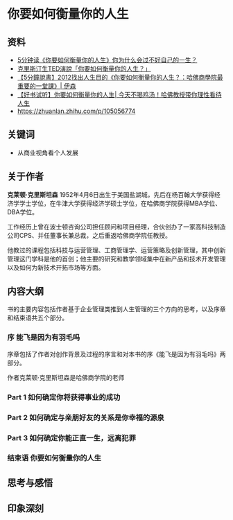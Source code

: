# 你要如何衡量你的人生

## 资料

* [5分钟读《你要如何衡量你的人生》你为什么会过不好自己的一生？ ](https://www.youtube.com/watch?v=7Q6A3SIZAsc)
* [克里斯汀生TED演說「你要如何衡量你的人生？」](https://www.youtube.com/watch?v=qfTPJld4RNo)
* [【5分鐘說書】2012找出人生目的《你要如何衡量你的人生？：哈佛商學院最重要的一堂課》| 伊森](https://www.youtube.com/watch?v=UUFbbFXcG5c)
* [【好书试听】你要如何衡量你的人生| 今天不喝鸡汤！哈佛教授带你理性看待人生](https://www.youtube.com/watch?v=zTRandtKcCw)
* https://zhuanlan.zhihu.com/p/105056774


## 关键词

* 从商业视角看个人发展

## 关于作者
**克莱顿·克里斯坦森** 
1952年4月6日出生于美国盐湖城，先后在杨百翰大学获得经济学学士学位，在牛津大学获得经济学硕士学位，在哈佛商学院获得MBA学位、DBA学位。

工作经历上曾在波士顿咨询公司担任顾问和项目经理，合伙创办了一家高科技制造公司CPS、并任董事长兼总裁，之后重返哈佛商学院任教授。

他教过的课程包括科技与运营管理、工商管理学、运营策略及创新管理，其中创新管理这门学科是他的首创；他主要的研究和教学领域集中在新产品和技术开发管理以及如何为新技术开拓市场等方面。

## 内容大纲

书的主要内容包括作者基于企业管理类推到人生管理的三个方向的思考，以及序章和结束语共五个部分。

### 序  能飞是因为有羽毛吗

序章包括了作者对创作背景及过程的序言和对本书的序《能飞是因为有羽毛吗》两部分。

作者克莱顿·克里斯坦森是哈佛商学院的老师

### Part 1 如何确定你将获得事业的成功
### Part 2 如何确定与亲朋好友的关系是你幸福的源泉
### Part 3 如何确定你能正直一生，远离犯罪
### 结束语 你要如何衡量你的人生

## 思考与感悟

## 印象深刻
